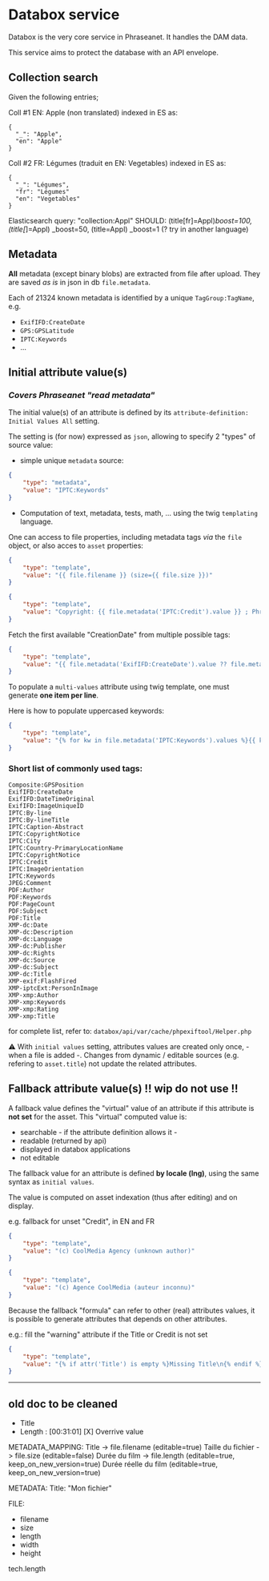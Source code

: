 # Databox service

Databox is the very core service in Phraseanet.
It handles the DAM data.

This service aims to protect the database with an API envelope.

## Collection search

Given the following entries;

Coll #1 EN: Apple (non translated)
indexed in ES as:
```
{
  "_": "Apple",
  "en": "Apple"
}
```
Coll #2 FR: Légumes (traduit en EN: Vegetables)
indexed in ES as:
```
{
  "_": "Légumes",
  "fr": "Légumes"
  "en": "Vegetables"
}
```

Elasticsearch query: "collection:Appl"
 SHOULD:
     (title[fr]=Appl)_boost=100,
     (title[_]=Appl) _boost=50,
     (title=Appl) _boost=1 (? try in another language)


## Metadata

__All__ metadata (except binary blobs) are extracted from file after upload.
They are saved _as is_ in json in db `file.metadata`.

Each of 21324 known metadata is identified by a unique `TagGroup:TagName`, e.g.
- `ExifIFD:CreateDate`
- `GPS:GPSLatitude`
- `IPTC:Keywords`
- ...


## Initial attribute value(s)
### _Covers Phraseanet "read metadata"_

The initial value(s) of an attribute is defined by its `attribute-definition: Initial Values All` setting.

The setting is (for now) expressed as `json`, allowing to specify 2 "types" of source value:

- simple unique `metadata` source:
```json
{
    "type": "metadata",
    "value": "IPTC:Keywords"
}
```

- Computation of text, metadata, tests, math, ... using the twig `templating` language.

One can access to file properties, including metadata tags _via_ the `file` object, or also acces to `asset` properties:
```json
{
    "type": "template",
    "value": "{{ file.filename }} (size={{ file.size }})"
}
```
```json
{
    "type": "template",
    "value": "Copyright: {{ file.metadata('IPTC:Credit').value }} ; Phrasea OwnerId: {{ asset.OwnerId }}"
}
```
Fetch the first available "CreationDate" from multiple possible tags:
```json
{
    "type": "template",
    "value": "{{ file.metadata('ExifIFD:CreateDate').value ?? file.metadata('IPTC:DateCreated').value ?? file.metadata('IPTC:DigitalCreationDate').value }}"
}
```
To populate a `multi-values` attribute using twig template, one must generate **one item per line**.

Here is how to populate uppercased keywords:
```json
{
    "type": "template",
    "value": "{% for kw in file.metadata('IPTC:Keywords').values %}{{ kw|upper }}\n{% endfor %}"
}
```

### Short list of commonly used tags:
```text
Composite:GPSPosition
ExifIFD:CreateDate
ExifIFD:DateTimeOriginal
ExifIFD:ImageUniqueID
IPTC:By-line
IPTC:By-lineTitle
IPTC:Caption-Abstract
IPTC:CopyrightNotice
IPTC:City
IPTC:Country-PrimaryLocationName
IPTC:CopyrightNotice
IPTC:Credit
IPTC:ImageOrientation
IPTC:Keywords
JPEG:Comment
PDF:Author
PDF:Keywords
PDF:PageCount
PDF:Subject
PDF:Title
XMP-dc:Date
XMP-dc:Description
XMP-dc:Language
XMP-dc:Publisher
XMP-dc:Rights
XMP-dc:Source
XMP-dc:Subject
XMP-dc:Title
XMP-exif:FlashFired
XMP-iptcExt:PersonInImage
XMP-xmp:Author
XMP-xmp:Keywords
XMP-xmp:Rating
XMP-xmp:Title
```
for complete list, refer to: `databox/api/var/cache/phpexiftool/Helper.php`

:warning: With `initial values` setting, attributes values are created only once, - when a file is added -.
Changes from dynamic / editable sources (e.g. refering to `asset.title`) not update the related
attributes.

## Fallback attribute value(s) !! wip do not use !!
A fallback value defines the "virtual" value of an attribute if this attribute is **not set** for the asset.
This "virtual" computed value is:
- searchable - if the attribute definition allows it -
- readable (returned by api)
- displayed in databox applications
- not editable

The fallback value for an attribute is defined **by locale (lng)**, using the same syntax as `initial values`.

The value is computed on asset indexation (thus after editing) and on display.

e.g. fallback for unset "Credit", in EN and FR
```json
{
    "type": "template",
    "value": "(c) CoolMedia Agency (unknown author)"
}
```
```json
{
    "type": "template",
    "value": "(c) Agence CoolMedia (auteur inconnu)"
}
```

Because the fallback "formula" can refer to other (real) attributes values, it is possible to generate attributes
that depends on other attributes.

e.g.: fill the "warning" attribute if the Title or Credit is not set
```json
{
    "type": "template",
    "value": "{% if attr('Title') is empty %}Missing Title\n{% endif %}{% if attr('Credit') is empty %}Missing Credit\n{% endif %}"
}
```







---
## old doc to be cleaned
- Title
- Length : [00:31:01] [X] Overrive value


METADATA_MAPPING:
Title -> file.filename (editable=true)
Taille du fichier -> file.size (editable=false)
Durée du film -> file.length (editable=true, keep_on_new_version=true)
Durée réelle du film (editable=true, keep_on_new_version=true)

METADATA:
Title: "Mon fichier"

FILE:
- filename
- size
- length
- width
- height

tech.length
